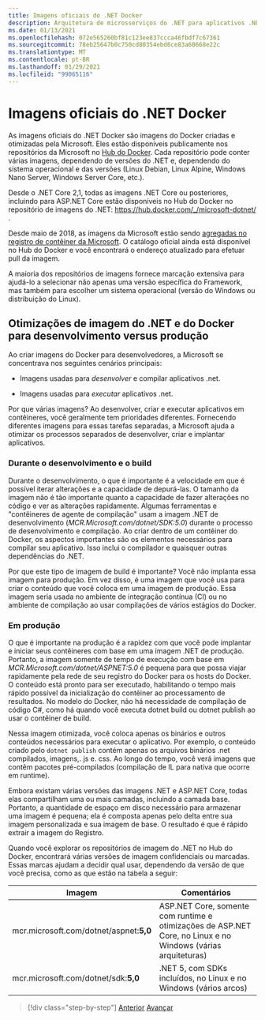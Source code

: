 ```yaml
---
title: Imagens oficiais do .NET Docker
description: Arquitetura de microsserviços do .NET para aplicativos .NET em contêineres | Imagens oficiais do .NET Docker
ms.date: 01/13/2021
ms.openlocfilehash: 072e565260bf81c123ee837ccca46fbdf7c67361
ms.sourcegitcommit: 78eb25647b0c750cd80354ebd6ce83a60668e22c
ms.translationtype: MT
ms.contentlocale: pt-BR
ms.lasthandoff: 01/29/2021
ms.locfileid: "99065116"
---
```

# <a name="official-net-docker-images"></a>Imagens oficiais do .NET Docker

As imagens oficiais do .NET Docker são imagens do Docker criadas e otimizadas pela Microsoft. Eles estão disponíveis publicamente nos repositórios da Microsoft no [Hub do Docker](https://hub.docker.com/u/microsoft/). Cada repositório pode conter várias imagens, dependendo de versões do .NET e, dependendo do sistema operacional e das versões (Linux Debian, Linux Alpine, Windows Nano Server, Windows Server Core, etc.).

Desde o .NET Core 2,1, todas as imagens .NET Core ou posteriores, incluindo para ASP.NET Core estão disponíveis no Hub do Docker no repositório de imagens do .NET: <https://hub.docker.com/_/microsoft-dotnet/> .

Desde maio de 2018, as imagens da Microsoft estão sendo [agregadas no registro de contêiner da Microsoft](https://azure.microsoft.com/blog/microsoft-syndicates-container-catalog/). O catálogo oficial ainda está disponível no Hub do Docker e você encontrará o endereço atualizado para efetuar pull da imagem.

A maioria dos repositórios de imagens fornece marcação extensiva para ajudá-lo a selecionar não apenas uma versão específica do Framework, mas também para escolher um sistema operacional (versão do Windows ou distribuição do Linux).

## <a name="net-and-docker-image-optimizations-for-development-versus-production"></a>Otimizações de imagem do .NET e do Docker para desenvolvimento versus produção

Ao criar imagens do Docker para desenvolvedores, a Microsoft se concentrava nos seguintes cenários principais:

- Imagens usadas para *desenvolver* e compilar aplicativos .net.

- Imagens usadas para *executar* aplicativos .net.

Por que várias imagens? Ao desenvolver, criar e executar aplicativos em contêineres, você geralmente tem prioridades diferentes. Fornecendo diferentes imagens para essas tarefas separadas, a Microsoft ajuda a otimizar os processos separados de desenvolver, criar e implantar aplicativos.

### <a name="during-development-and-build"></a>Durante o desenvolvimento e o build

Durante o desenvolvimento, o que é importante é a velocidade em que é possível iterar alterações e a capacidade de depurá-las. O tamanho da imagem não é tão importante quanto a capacidade de fazer alterações no código e ver as alterações rapidamente. Algumas ferramentas e "contêineres de agente de compilação" usam a imagem .NET de desenvolvimento (*MCR.Microsoft.com/dotnet/SDK:5.0*) durante o processo de desenvolvimento e compilação. Ao criar dentro de um contêiner do Docker, os aspectos importantes são os elementos necessários para compilar seu aplicativo. Isso inclui o compilador e quaisquer outras dependências do .NET.

Por que este tipo de imagem de build é importante? Você não implanta essa imagem para produção. Em vez disso, é uma imagem que você usa para criar o conteúdo que você coloca em uma imagem de produção. Essa imagem seria usada no ambiente de integração contínua (CI) ou no ambiente de compilação ao usar compilações de vários estágios do Docker.

### <a name="in-production"></a>Em produção

O que é importante na produção é a rapidez com que você pode implantar e iniciar seus contêineres com base em uma imagem .NET de produção. Portanto, a imagem somente de tempo de execução com base em *MCR.Microsoft.com/dotnet/ASPNET:5.0* é pequena para que possa viajar rapidamente pela rede de seu registro do Docker para os hosts do Docker. O conteúdo está pronto para ser executado, habilitando o tempo mais rápido possível da inicialização do contêiner ao processamento de resultados. No modelo do Docker, não há necessidade de compilação de código C\#, como há quando você executa dotnet build ou dotnet publish ao usar o contêiner de build.

Nessa imagem otimizada, você coloca apenas os binários e outros conteúdos necessários para executar o aplicativo. Por exemplo, o conteúdo criado pelo `dotnet publish` contém apenas os arquivos binários .net compilados, imagens,. js e. css. Ao longo do tempo, você verá imagens que contêm pacotes pré-compilados (compilação de IL para nativa que ocorre em runtime).

Embora existam várias versões das imagens .NET e ASP.NET Core, todas elas compartilham uma ou mais camadas, incluindo a camada base. Portanto, a quantidade de espaço em disco necessário para armazenar uma imagem é pequena; ela é composta apenas pelo delta entre sua imagem personalizada e sua imagem de base. O resultado é que é rápido extrair a imagem do Registro.

Quando você explorar os repositórios de imagem do .NET no Hub do Docker, encontrará várias versões de imagem confidenciais ou marcadas. Essas marcas ajudam a decidir qual usar, dependendo da versão de que você precisa, como as que estão na tabela a seguir:

| Imagem | Comentários |
|-------|----------|
| mcr.microsoft.com/dotnet/aspnet:**5,0** | ASP.NET Core, somente com runtime e otimizações de ASP.NET Core, no Linux e no Windows (várias arquiteturas) |
| mcr.microsoft.com/dotnet/sdk:**5,0** | .NET 5, com SDKs incluídos, no Linux e no Windows (vários arcos) |

> [!div class="step-by-step"]
> [Anterior](net-container-os-targets.md) 
>  [Avançar](../architect-microservice-container-applications/index.md)
